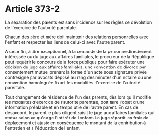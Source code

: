 # Article 373-2

<p>La séparation des parents est sans incidence sur les règles de dévolution de l'exercice de l'autorité parentale.</p><p>Chacun des père et mère doit maintenir des relations personnelles avec l'enfant et respecter les liens de celui-ci avec l'autre parent.</p><p>A cette fin, à titre exceptionnel, à la demande de la personne directement intéressée ou du juge aux affaires familiales, le procureur de la République peut requérir le concours de la force publique pour faire exécuter une décision du juge aux affaires familiales, une convention de divorce par consentement mutuel prenant la forme d'un acte sous signature privée contresigné par avocats déposé au rang des minutes d'un notaire ou une convention homologuée fixant les modalités d'exercice de l'autorité parentale.</p><p>Tout changement de résidence de l'un des parents, dès lors qu'il modifie les modalités d'exercice de l'autorité parentale, doit faire l'objet d'une information préalable et en temps utile de l'autre parent. En cas de désaccord, le parent le plus diligent saisit le juge aux affaires familiales qui statue selon ce qu'exige l'intérêt de l'enfant. Le juge répartit les frais de déplacement et ajuste en conséquence le montant de la contribution à l'entretien et à l'éducation de l'enfant.</p>